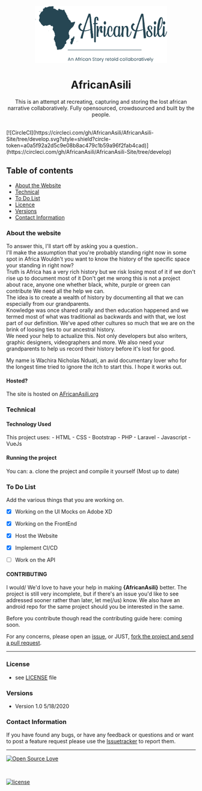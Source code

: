 <p align="center">
  <a href="https://https://github.com/AfricanAsili/AfricanAsili-Site">
    <img src="https://github.com/AfricanAsili/AfricanAsili-Site/blob/develop/art/AfricanAsili%20Logo%20Tag.png" alt="Project Name" width=351 height=150>
  </a>
  <h1 align="center">AfricanAsili</h1>
  <p align="center">
  	This is an attempt at recreating, capturing and storing the lost african narrative collaboratively. Fully opensourced, crowdsourced and built by the people.
   
</p>

<br>
[![CircleCI](https://circleci.com/gh/AfricanAsili/AfricanAsili-Site/tree/develop.svg?style=shield?circle-token=a0a5f92a2d5c9e08b8ac479c1b59a96f2fab4cad)] (https://circleci.com/gh/AfricanAsili/AfricanAsili-Site/tree/develop)

## Table of contents
- [About the Website](#about-the-website)
- [Technical](#technical)
- [To Do List](#to-do-list)
- [Licence](#license)
- [Versions](#versions)
- [Contact Information](#contact-information)



### About the website

To answer this, I'll start off by asking you a question..<br>
 I'll make the assumption that you're probably standing right now in some spot in Africa
 Wouldn't you want to know the history of the specific space your standing in right now?<br>
 Truth is Africa has a very rich history but we risk losing most of it if we don't rise up to document most of it
 Don't get me wrong this is not a project about race, anyone one whether black, white, purple or green can contribute
 We need all the help we can.<br>
 The idea is to create a wealth of history by documenting all that we can especially from our grandparents.<br>
 Knowledge was once shared orally and then education happened and we termed most of what was traditional as backwards and with that, we lost part of our definition. We've aped other cultures so much that we are on the brink of loosing ties to our ancestral history.
<br>
 We need your help to actualize this. Not only developers but also writers, graphic designers, videographers and more. We also need your grandparents to help us record their history before it's lost for good.<br>

 My name is Wachira Nicholas Nduati, an avid documentary lover who for the longest time tried to ignore the itch to start this. I hope it works out. 

#### Hosted?
The site is hosted on [AFricanAsili.org](https://www.africanasili.org/)


### Technical
#### Technology Used
This project uses:
    - HTML
    - CSS
    - Bootstrap
    - PHP
    - Laravel
    - Javascript
    - VueJs


#### Running the project

You can:
    a. clone the project and compile it yourself (Most up to date)

### To Do List

Add the various things that you are working on.  

- [x] Working on the UI Mocks on Adobe XD
- [x] Working on the FrontEnd
- [x] Host the Website
- [x] Implement CI/CD
- [ ] Work on the API




#### CONTRIBUTING

I would/ We'd love to have your help in making  **{AfricanAsili}** better. The project is still very incomplete, but if there's an issue you'd like to see addressed sooner rather than later, let me(/us) know. 
We also have an android repo for the same project should you be interested in the same.

Before you contribute though read the contributing guide here: coming soon.

For any concerns, please open an [issue](https://github.com/AfricanAsili/AfricanAsili-Site/issues), or JUST, [fork the project and send a pull request](https://github.com/AfricanAsili/AfricanAsili-Site/pulls). 


<hr>

### License
* see [LICENSE](https://github.com/AfricanAsili/AfricanAsili-Site/LICENSE.md) file

### Versions
* Version 1.0  5/18/2020



### Contact Information

If you have found any bugs, or have any feedback or questions and or want to post a feature request please use the [Issuetracker](https://github.com/AfricanAsili/AfricanAsili-Site/issues) to report them.

<hr>

[![Open Source Love](https://badges.frapsoft.com/os/v2/open-source-200x33.png?v=103)](#)  

<br>

[![license](https://img.shields.io/github/license/mashape/apistatus.svg?style=for-the-badge)](https://github.com/tamzi/ReadMe-MasterTemplates/blob/master/LICENSE)
